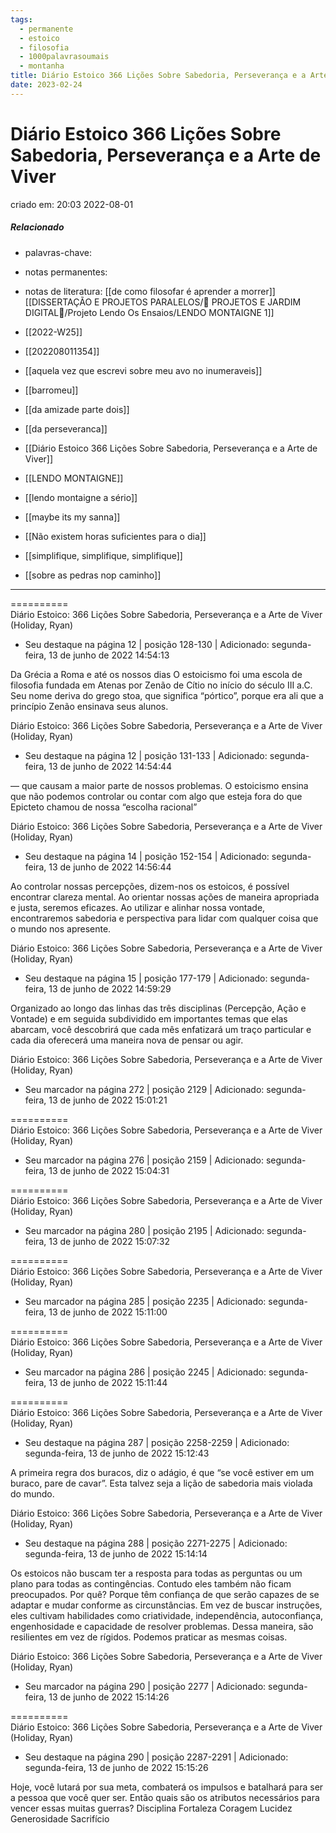 ```yaml
---
tags:
  - permanente
  - estoico
  - filosofia
  - 1000palavrasoumais
  - montanha
title: Diário Estoico 366 Lições Sobre Sabedoria, Perseverança e a Arte de Viver
date: 2023-02-24
---
```


# Diário Estoico 366 Lições Sobre Sabedoria, Perseverança e a Arte de Viver

criado em: 20:03 2022-08-01

##### Relacionado

- palavras-chave:
- notas permanentes: 
- notas de literatura: [[de como filosofar é aprender a morrer]] [[DISSERTAÇÃO E PROJETOS PARALELOS/🏡 PROJETOS E JARDIM DIGITAL🌱/Projeto Lendo Os Ensaios/LENDO MONTAIGNE 1]]

- [[2022-W25]]
- [[202208011354]]
- [[aquela vez que escrevi sobre meu avo no inumeraveis]]
- [[barromeu]]
- [[da amizade parte dois]]
- [[da perseveranca]]
- [[Diário Estoico 366 Lições Sobre Sabedoria, Perseverança e a Arte de Viver]]
- [[LENDO MONTAIGNE]]
- [[lendo montaigne a sério]]
- [[maybe its my sanna]]
- [[Não existem horas suficientes para o dia]]
- [[simplifique, simplifique, simplifique]]
- [[sobre as pedras nop caminho]]

---

==========  
Diário Estoico: 366 Lições Sobre Sabedoria, Perseverança e a Arte de Viver (Holiday, Ryan)

- Seu destaque na página 12 | posição 128-130 | Adicionado: segunda-feira, 13 de junho de 2022 14:54:13

Da Grécia a Roma e até os nossos dias O estoicismo foi uma escola de filosofia fundada em Atenas por Zenão de Cítio no início do século III a.C. Seu nome deriva do grego stoa, que significa “pórtico”, porque era ali que a princípio Zenão ensinava seus alunos.

Diário Estoico: 366 Lições Sobre Sabedoria, Perseverança e a Arte de Viver (Holiday, Ryan)

- Seu destaque na página 12 | posição 131-133 | Adicionado: segunda-feira, 13 de junho de 2022 14:54:44

— que causam a maior parte de nossos problemas. O estoicismo ensina que não podemos controlar ou contar com algo que esteja fora do que Epicteto chamou de nossa “escolha racional”

Diário Estoico: 366 Lições Sobre Sabedoria, Perseverança e a Arte de Viver (Holiday, Ryan)

- Seu destaque na página 14 | posição 152-154 | Adicionado: segunda-feira, 13 de junho de 2022 14:56:44

Ao controlar nossas percepções, dizem-nos os estoicos, é possível encontrar clareza mental. Ao orientar nossas ações de maneira apropriada e justa, seremos eficazes. Ao utilizar e alinhar nossa vontade, encontraremos sabedoria e perspectiva para lidar com qualquer coisa que o mundo nos apresente.

Diário Estoico: 366 Lições Sobre Sabedoria, Perseverança e a Arte de Viver (Holiday, Ryan)

- Seu destaque na página 15 | posição 177-179 | Adicionado: segunda-feira, 13 de junho de 2022 14:59:29

Organizado ao longo das linhas das três disciplinas (Percepção, Ação e Vontade) e em seguida subdividido em importantes temas que elas abarcam, você descobrirá que cada mês enfatizará um traço particular e cada dia oferecerá uma maneira nova de pensar ou agir.

Diário Estoico: 366 Lições Sobre Sabedoria, Perseverança e a Arte de Viver (Holiday, Ryan)

- Seu marcador na página 272 | posição 2129 | Adicionado: segunda-feira, 13 de junho de 2022 15:01:21

==========  
Diário Estoico: 366 Lições Sobre Sabedoria, Perseverança e a Arte de Viver (Holiday, Ryan)

- Seu marcador na página 276 | posição 2159 | Adicionado: segunda-feira, 13 de junho de 2022 15:04:31

==========  
Diário Estoico: 366 Lições Sobre Sabedoria, Perseverança e a Arte de Viver (Holiday, Ryan)

- Seu marcador na página 280 | posição 2195 | Adicionado: segunda-feira, 13 de junho de 2022 15:07:32

==========  
Diário Estoico: 366 Lições Sobre Sabedoria, Perseverança e a Arte de Viver (Holiday, Ryan)

- Seu marcador na página 285 | posição 2235 | Adicionado: segunda-feira, 13 de junho de 2022 15:11:00

==========  
Diário Estoico: 366 Lições Sobre Sabedoria, Perseverança e a Arte de Viver (Holiday, Ryan)

- Seu marcador na página 286 | posição 2245 | Adicionado: segunda-feira, 13 de junho de 2022 15:11:44

==========  
Diário Estoico: 366 Lições Sobre Sabedoria, Perseverança e a Arte de Viver (Holiday, Ryan)

- Seu destaque na página 287 | posição 2258-2259 | Adicionado: segunda-feira, 13 de junho de 2022 15:12:43

A primeira regra dos buracos, diz o adágio, é que “se você estiver em um buraco, pare de cavar”. Esta talvez seja a lição de sabedoria mais violada do mundo.

Diário Estoico: 366 Lições Sobre Sabedoria, Perseverança e a Arte de Viver (Holiday, Ryan)

- Seu destaque na página 288 | posição 2271-2275 | Adicionado: segunda-feira, 13 de junho de 2022 15:14:14

Os estoicos não buscam ter a resposta para todas as perguntas ou um plano para todas as contingências. Contudo eles também não ficam preocupados. Por quê? Porque têm confiança de que serão capazes de se adaptar e mudar conforme as circunstâncias. Em vez de buscar instruções, eles cultivam habilidades como criatividade, independência, autoconfiança, engenhosidade e capacidade de resolver problemas. Dessa maneira, são resilientes em vez de rígidos. Podemos praticar as mesmas coisas.

Diário Estoico: 366 Lições Sobre Sabedoria, Perseverança e a Arte de Viver (Holiday, Ryan)

- Seu marcador na página 290 | posição 2277 | Adicionado: segunda-feira, 13 de junho de 2022 15:14:26

==========  
Diário Estoico: 366 Lições Sobre Sabedoria, Perseverança e a Arte de Viver (Holiday, Ryan)

- Seu destaque na página 290 | posição 2287-2291 | Adicionado: segunda-feira, 13 de junho de 2022 15:15:26

Hoje, você lutará por sua meta, combaterá os impulsos e batalhará para ser a pessoa que você quer ser. Então quais são os atributos necessários para vencer essas muitas guerras? Disciplina Fortaleza Coragem Lucidez Generosidade Sacrifício
